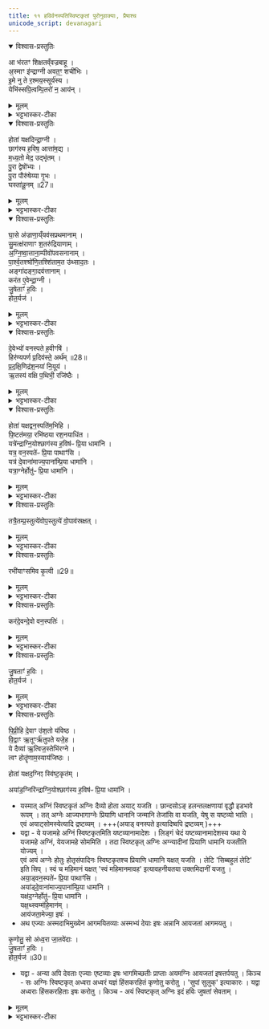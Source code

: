 ```yaml
---
title: ११ हविर्वनस्पतिस्विष्टकृतां पुरोनुवाक्याः, प्रैषाश्च 
unicode_script: devanagari
---
```



<details open><summary>विश्वास-प्रस्तुतिः</summary>

आ भ॑रतꣳ शिक्षतव्ँवज्रबाहू ।   
अ॒स्माꣳ इ॑न्द्राग्नी अवत॒ꣳ॒ शची॑भिः ।  
इ॒मे नु ते र॒श्मय॒स्सूर्य॑स्य ।   
येभि॑स्सपि॒त्वम्पि॒तरो॑ न॒ आय॑न् ।   
</details>

<details><summary>मूलम्</summary>

आ भ॑रतꣳ शिक्षतव्ँवज्रबाहू ।   
अ॒स्माꣳ इ॑न्द्राग्नी अवत॒ꣳ॒ शची॑भिः ।  
इ॒मे नु ते र॒श्मय॒स्सूर्य॑स्य ।   
येभि॑स्सपि॒त्वम्पि॒तरो॑ न॒ आय॑न् ।   
</details>

<details><summary>भट्टभास्कर-टीका</summary>

1हविषः पुरोरुक् - आभरतमिति त्रिष्टुप् ॥ हे इन्द्राग्नी! वज्रबाहू! सायुधपाणी! आभरतं सामर्थ्याद्धनमाहरतं आहृत्य तत् शिक्षतं संस्कुरुतं, अतः तत्प्रदानेन अस्मानवतं रक्षतम् । शचीभिः कर्मभिः यैः विश्वं रक्षतः । किञ्च - ये च इमे ते जगत्प्रसिद्धाः रक्षकत्वेन सर्वस्य रश्मयः येभिः यैः सपित्वं समवेतत्वं एकत्वम् । षच समवाये, 'इन् सर्वधातुभ्यः' इति इन् । नः अस्माकं पितरः पूर्वपुरुषाः आयन् गताः तैश्च सह अस्मानवतमिति ॥
</details>

<details open><summary>विश्वास-प्रस्तुतिः</summary>

होता॑ यक्षदिन्द्रा॒ग्नी ।   
छाग॑स्य ह॒विष॒ आत्ता॑म॒द्य ।   
म॒ध्य॒तो मेद॒ उद्भृ॑तम् ।   
पु॒रा द्वेषो॑भ्यः ।   
पु॒रा पौरु॑षेय्या गृ॒भः ।   
घस्ता॑न्नू॒नम् ॥27॥  
</details>

<details><summary>मूलम्</summary>

होता॑ यक्षदिन्द्रा॒ग्नी ।   
छाग॑स्य ह॒विष॒ आत्ता॑म॒द्य ।   
म॒ध्य॒तो मेद॒ उद्भृ॑तम् ।   
पु॒रा द्वेषो॑भ्यः ।   
पु॒रा पौरु॑षेय्या गृ॒भः ।   
घस्ता॑न्नू॒नम् ॥27॥  
</details>

<details><summary>भट्टभास्कर-टीका</summary>

2होता यक्षदित्यादि ॥ होता दैव्यो यजत्विति । इन्द्राग्नी तौ चेज्यमानौ छागस्य हविषः हविर्भूतस्य मध्यतः उद्भृतं उद्धृतं मेदःप्रभृति सारभूतं आत्तां भुञ्जाताम् । अत्तेः छान्दसो लुङ् । अद्य अस्मिन्नहनि । पुरा द्वेषोभ्यो द्वेष्याणि रक्षःप्रभृतीनि यावन्नोपघ्नन्ति तावदात्ताम् । पुरा च पौरुषेय्याः पुरुषैः कृतायाः । 'पुरुषात् ढक् विकारे' इति ढञ् । गृभः ग्रहणात् पूरुषार्थात् ग्रहेः संपदादित्वात् किम् । घस्तां नूनं शोभनं भुञ्जातां, अस्मिन्काले नूनं शोभनमेव भोजनमिति दर्शयति । 'बहुलं छन्दसि' इत्यदेः घस्लादेशः ॥
</details>

<details open><summary>विश्वास-प्रस्तुतिः</summary>

घा॒से अ॑ज्राणा॒य्ँयव॑सप्रथमानाम् ।   
सु॒मत्क्ष॑राणाꣳ श॒तरु॑द्रियाणाम् ।   
अ॒ग्नि॒ष्वा॒त्ताना॒म्पीवो॑पवसनानाम् ।   
पा॒र्श्व॒तश्श्रो॑णि॒तश्शि॑ताम॒त उ॑थ्साद॒तः ।   
अङ्गा॑दङ्गा॒दव॑त्तानाम् ।   
कर॑त ए॒वेन्द्रा॒ग्नी ।   
जु॒षेताꣳ॑ ह॒विः ।   
होत॒र्यज॑ ।   
</details>

<details><summary>मूलम्</summary>

घा॒से अ॑ज्राणा॒य्ँयव॑सप्रथमानाम् ।   
सु॒मत्क्ष॑राणाꣳ श॒तरु॑द्रियाणाम् ।   
अ॒ग्नि॒ष्वा॒त्ताना॒म्पीवो॑पवसनानाम् ।   
पा॒र्श्व॒तश्श्रो॑णि॒तश्शि॑ताम॒त उ॑थ्साद॒तः ।   
अङ्गा॑दङ्गा॒दव॑त्तानाम् ।   
कर॑त ए॒वेन्द्रा॒ग्नी ।   
जु॒षेताꣳ॑ ह॒विः ।   
होत॒र्यज॑ ।   
</details>

<details><summary>भट्टभास्कर-टीका</summary>

3इदानीमवदानानि वर्ण्यन्ते - घासे अज्राणामिति ॥ अदन्ति अस्मिन् हवींषि देवा इति घासो यागः । 'घञपोश्च' इति घस्लादेशः, निमित्तात्सप्तमी । यागनिमित्तमेव अज्राणां अजनीयानां गन्तव्यानां, यद्वा - करणे घञ्, घसि आस्ये अजनीयानां क्षेप्याणां सुसंस्कृतानामिति यावत् । यवसप्रथमानां अन्नानां मध्ये श्रेष्ठानां, आद्युदात्तत्वं छान्दसम् । सुमत्क्षराणां सुष्ठु मादयति येषां क्षरणं मुखादुदरप्रवेशः तादृशानां शतरुद्रियाणां शतं रुद्रा देवता येषां अनुष्ठातृभूताः तादृशाः प्राणा वा । 'शतरुद्राद्घ च' इति घः, छान्दसं पूर्वपदप्रकृतिस्वरत्वम् । यद्वा - शतं रुद्रियाणि रुद्रार्हाणि कर्माणि येषु तादृशानां, अग्निष्वात्तानां अग्निना वैश्वानरेण जाठरेण वैतानेन वा आस्वादितानाम् । प्रवृद्धादित्वादुत्तरपदान्तोदात्तत्वम् । पीवोपवसनानां पीवास्थूलत्वक् उपवसनं आच्छादनस्थानीयं येषां तादृशानां पार्श्वादिम्यः प्रथममवर्तानां ततः अङ्गादङ्गादवत्तानां सर्वस्मादङ्गादवत्तानां 'अपादाने चाहीयरुहोः' इति तसिः । पशूनां समूहः पार्श्वं 'पर्श्वा णस्वक्तव्यः' इति णस् । श्रेणी प्रसिद्धे । शितामः दोर्यकृद्वा । उत्सादः गुदकाण्डं भेदप्रदेशो वा एवमेतेषां एवंगुणानां इन्द्राग्नी एव करतः कुरुतः । कर्मणः संप्रदानत्वात् चतुर्थ्यर्थे षष्ठी । करोतेः व्यत्ययेन शप् । यस्मात् तौ एतान्युत्पादितवन्तौ तस्मादिमौ देवौ इदं हविः जुषेतां सेवेतां सेवित्वा वा प्रियेतां तदर्थं हे मनुष्य! होतः! त्वमपि यज ॥
</details>

<details open><summary>विश्वास-प्रस्तुतिः</summary>

दे॒वेभ्यो॑ वनस्पते ह॒वीꣳषि॑ ।   
हिर॑ण्यपर्ण प्र॒दिव॑स्ते॒ अर्थ॑म् ॥28॥  
प्र॒द॒क्षि॒णिद्र॑श॒नया॑ नि॒यूय॑ ।   
ऋ॒तस्य॑ वक्षि प॒थिभी॒ रजि॑ष्ठैः ।   
</details>

<details><summary>मूलम्</summary>

दे॒वेभ्यो॑ वनस्पते ह॒वीꣳषि॑ ।   
हिर॑ण्यपर्ण प्र॒दिव॑स्ते॒ अर्थ॑म् ॥28॥  
प्र॒द॒क्षि॒णिद्र॑श॒नया॑ नि॒यूय॑ ।   
ऋ॒तस्य॑ वक्षि प॒थिभी॒ रजि॑ष्ठैः ।   
</details>

<details><summary>भट्टभास्कर-टीका</summary>

4वनस्पतेः पुरोरुक् - देवेभ्यो वनस्पते इति त्रिष्टुप् ॥ अग्न्यभेदेन यूपस्स्तूयते । हे वनस्पते! यूपात्मन्नग्रे! हिरण्यपर्ण! हितरमणीयपतन! हिरण्यवर्णज्वाल! वा देवेभ्यो हवींषि वक्षि वह । लेटि शपो लुक् । कीदृशानि? ते तव अर्थं प्रयोजनं प्रयोजनभूतानि प्रदिवः पुराणं यथापूर्वमिति यावत् । कीदृशो भूत्वेति चेत्? प्रदक्षिणित् प्रदक्षिणमीयते वेष्ट्यत इति प्रदक्षिणित्, छान्दसं ह्नस्वत्वम् । रशनया नियूय निबद्ध्यात्मानं, यथा नहनकाले शैथिल्यं स्यात्, यौतेर्ल्यपि छान्दसं दीर्घत्वम् । ऋतस्य यज्ञस्य संबन्धीनि हवींषि वह पथिभिः मार्गैः रजिष्ठैः ऋजुतमैः । ऋजुशब्दादिष्ठनि, 'विभाषर्जोश्छन्दसि' इति टिलोपः॥
</details>

<details open><summary>विश्वास-प्रस्तुतिः</summary>

होता॑ यक्षद्वन॒स्पति॑म॒भिहि ।   
पि॒ष्टत॑मया॒ रभि॑ष्ठया रश॒नयाधि॑त ।   
यत्रे॑न्द्राग्नि॒योश्छाग॑स्य ह॒विष॑ᳶ प्रि॒या धामा॑नि ।   
यत्र॒ वन॒स्पते॑ᳶ प्रि॒या पाथाꣳ॑सि ।   
यत्र॑ दे॒वाना॑माज्य॒पाना॑म्प्रि॒या धामा॑नि ।   
यत्रा॒ग्नेर्होतु॑ᳶ प्रि॒या धामा॑नि ।   
</details>

<details><summary>मूलम्</summary>

होता॑ यक्षद्वन॒स्पति॑म॒भिहि ।   
पि॒ष्टत॑मया॒ रभि॑ष्ठया रश॒नयाधि॑त ।   
यत्रे॑न्द्राग्नि॒योश्छाग॑स्य ह॒विष॑ᳶ प्रि॒या धामा॑नि ।   
यत्र॒ वन॒स्पते॑ᳶ प्रि॒या पाथाꣳ॑सि ।   
यत्र॑ दे॒वाना॑माज्य॒पाना॑म्प्रि॒या धामा॑नि ।   
यत्रा॒ग्नेर्होतु॑ᳶ प्रि॒या धामा॑नि ।   
</details>

<details><summary>भट्टभास्कर-टीका</summary>

5होता यक्षदित्यादि ॥ होता दैव्यः यजतु वनस्पतिम् । स चैतं पशुं इन्द्राग्न्यादिसकाशं प्रापयतु इति वक्ष्यति । तत्रास्य को विशेष इत्याह - हि यस्मात् पिष्टतमया श्लक्ष्णतमया रभिष्ठया रभस्वत्तमया स्वकार्ये शीघ्रप्रवृत्तया । पूर्ववन्मतुब्लोपटिलोपौ । आरब्धतमया वा सद्यस्स्वकार्यम् । 'तुश्छन्दसि' इतीष्ठनि 'तुरिष्ठेमेयस्सु' इति लोपः । ईदृश्या रशनया वनस्पतिः आत्मानं अभ्याधित अबध्नात्, यथोक्तं 'रशनया नियूय' इति, अभिधानं बन्धनं, लुङि 'स्थाघ्वोरिच्च' इतीत्वे 'ह्रस्वादङ्गात्' इति सिचो लुक् । तस्मात् तादृशः अयं यूपः एतं पशुं तत्रोपावस्रक्षत् तस्मिन् स्थाने उपावसृजतु उपसंप्रापयतु । लेटि सिपि अमागमः । कुत्र? यत्र इन्द्राग्नियोः संबन्धिनः छागस्य हविषः प्रिया धामानि स्थानानि यत्र निहितानि इन्द्राग्न्योः प्रीतये भवन्ति, यत्र च वनस्पतेः यूपस्य प्रियाणि पाथांसि अन्नानि यत्र निहितानि वानस्पत्यात्माग्नेः प्रीतये भवन्ति । यत्र च देवांनां आज्यपानां प्रयाजदेवतानां प्रियाणि धामानि, यत्र चाग्नेः होतुः स्विष्टकृतः प्रियाणि धामानि तत्रैतं पशुं उपावस्त्रक्षत्, किं कृत्वा? प्रस्तुत्येव यथा राज्ञे प्रथमं निवेद्यते तथा प्रथममेव प्रस्तुत्य श्रावयित्वा, अवधारणे निपातः ।   
</details>

<details open><summary>विश्वास-प्रस्तुतिः</summary>

तत्रै॒तम्प्र॒स्तुत्ये॑वोप॒स्तुत्ये॑ वो॒पाव॑स्रक्षत् ।   
</details>

<details><summary>मूलम्</summary>

तत्रै॒तम्प्र॒स्तुत्ये॑वोप॒स्तुत्ये॑ वो॒पाव॑स्रक्षत् ।   
</details>

<details><summary>भट्टभास्कर-टीका</summary>

किञ्च - उपस्तुत्येव सन्निधावेव प्रशस्य उपावसृजतु ।   
</details>

<details open><summary>विश्वास-प्रस्तुतिः</summary>

रभी॑याꣳसमिव कृ॒त्वी ॥29॥  
</details>

<details><summary>मूलम्</summary>

रभी॑याꣳसमिव कृ॒त्वी ॥29॥  
</details>

<details><summary>भट्टभास्कर-टीका</summary>

एवं कृते कीदृशः कृतो भवतीत्याह - रभीयांस देवानां प्रीत्युत्पादने रभसवत्तरं आरब्धतरं वा एवं कृत्वी कृत्वेव उपावसृजतु ।   
</details>

<details open><summary>विश्वास-प्रस्तुतिः</summary>

कर॑दे॒वन्दे॒वो वन॒स्पतिः॑ ।  
</details>

<details><summary>मूलम्</summary>

कर॑दे॒वन्दे॒वो वन॒स्पतिः॑ ।  
</details>

<details><summary>भट्टभास्कर-टीका</summary>

आदरार्थं पुनश्च संग्रहेणाह - करत् कुर्यात् एवं उक्तप्रकारं अवश्यं करोत्येव ।   
</details>

<details open><summary>विश्वास-प्रस्तुतिः</summary>

जु॒षताꣳ॑ ह॒विः ।   
होत॒र्यज॑ ।   
</details>

<details><summary>मूलम्</summary>

जु॒षताꣳ॑ ह॒विः ।   
होत॒र्यज॑ ।   
</details>

<details><summary>भट्टभास्कर-टीका</summary>

अयं देवः देवनशीलः वनस्पतिः जुषतां सेवतां चेदं हविः, हे होतः! मानुष! त्वमपि यज ॥
</details>

<details open><summary>विश्वास-प्रस्तुतिः</summary>

पि॒प्री॒हि दे॒वाꣳ उ॑श॒तो य॑विष्ठ ।   
वि॒द्वाꣳ ऋ॒तूꣳर्ऋ॑तुपते यजे॒ह ।   
ये दैव्या॑ ऋ॒त्विज॒स्तेभि॑रग्ने ।   
त्वꣳ होतॄ॑णाम॒स्याय॑जिष्ठः ।   

होता॑ यक्षद॒ग्निꣵ स्वि॑ष्ट॒कृत॑म् ।   

अया॑ड॒ग्निरि॑न्द्राग्नि॒योश्छाग॑स्य ह॒विष॑ᳶ प्रि॒या धामा॑नि ।   

-  यस्मात् अग्निं स्विष्टकृतं अग्निः दैव्यो होता अयाट् यजति । छान्दसोऽङ् हलन्तलक्षणायां वृद्धौ इडभावे रूपम् । तत् अग्नेः आज्यभागाग्नेः प्रियाणि धानानि जन्मानि तेजांसि वा यजति, येषु स यष्टव्यो भाति । एवं अयाट्सोमस्येत्यादि द्रष्टव्यम् ।  +++(अयाड् वनस्पते इत्यादिष्वपि द्रष्टव्यम् )+++
-  यद्वा - ये यजामहे अग्निं स्विष्टकृतमिति यष्टव्यानामादेशः । लिङ्गं चेदं यष्टव्यानामादेशस्य यथा ये यजामहे अग्निं, येयजामहे सोममिति । तदा स्विष्टकृत् अग्निः अग्न्यादीनां प्रियाणि धामानि यजतीति योज्यम् ।   
एवं अयं अग्नेः होतुः होतृसंपादिनः स्विष्टकृतश्च प्रियाणि धामानि यक्षत् यजति । लेटि 'सिब्बहुलं लेटि' इति सिप् । स्वं च महिमानं यक्षत् 'स्वं महिमानमावह' इत्यावहनीयतया उक्तमिदानीं यजतु ।   
अया॒ड्वन॒स्पते॑ᳶ प्रि॒या पाथाꣳ॑सि ।   
अया॑ड्दे॒वाना॑माज्य॒पाना॑म्प्रि॒या धामा॑नि ।   
यक्ष॑द॒ग्नेर्होतु॑ᳶ प्रि॒या धामा॑नि ।   
यक्ष॒थ्स्वम्म॑हि॒मान॑म् ।   
आय॑जता॒मेज्या॒ इषः॑ ।   
- अथ एज्याः अस्मदाभिमुख्येन आगमयितव्याः अस्मभ्यं देयाः इषः अन्नानि आयजतां आगमयतु ।   

कृ॒णोतु॒ सो अ॑ध्व॒रा जा॒तवे॑दाः ।   
जु॒षताꣳ॑ ह॒विः ।   
होत॒र्यज॑ ॥30॥  

- यद्वा - अन्या अपि देवताः एज्याः एष्टव्याः इषः भागमिच्छतीः प्राप्ताः अयमग्निः आयजतां इषत्तर्पयतु । किञ्च - सः अग्निः स्विष्टकृत् अध्वरा अध्वरं यज्ञं हिंसकरहितं कृणोतु करोतु । 'सुपां सुलुक्' इत्याकारः । यद्वा अध्वराः हिंसकरहिताः इषः करोतु । किञ्च - अयं स्विष्टकृत् अग्निः इदं हविः जुषतां सेवताम् ।   
</details>

<details><summary>मूलम्</summary>

पि॒प्री॒हि दे॒वाꣳ उ॑श॒तो य॑विष्ठ ।   
वि॒द्वाꣳ ऋ॒तूꣳर्ऋ॑तुपते यजे॒ह ।   
ये दैव्या॑ ऋ॒त्विज॒स्तेभि॑रग्ने ।   
त्वꣳ होतॄ॑णाम॒स्याय॑जिष्ठः ।   

होता॑ यक्षद॒ग्निꣵ स्वि॑ष्ट॒कृत॑म् ।   

अया॑ड॒ग्निरि॑न्द्राग्नि॒योश्छाग॑स्य ह॒विष॑ᳶ प्रि॒या धामा॑नि ।   

-  यस्मात् अग्निं स्विष्टकृतं अग्निः दैव्यो होता अयाट् यजति । छान्दसोऽङ् हलन्तलक्षणायां वृद्धौ इडभावे रूपम् । तत् अग्नेः आज्यभागाग्नेः प्रियाणि धानानि जन्मानि तेजांसि वा यजति, येषु स यष्टव्यो भाति । एवं अयाट्सोमस्येत्यादि द्रष्टव्यम् ।  +++(अयाड् वनस्पते इत्यादिष्वपि द्रष्टव्यम् )+++
-  यद्वा - ये यजामहे अग्निं स्विष्टकृतमिति यष्टव्यानामादेशः । लिङ्गं चेदं यष्टव्यानामादेशस्य यथा ये यजामहे अग्निं, येयजामहे सोममिति । तदा स्विष्टकृत् अग्निः अग्न्यादीनां प्रियाणि धामानि यजतीति योज्यम् ।   
एवं अयं अग्नेः होतुः होतृसंपादिनः स्विष्टकृतश्च प्रियाणि धामानि यक्षत् यजति । लेटि 'सिब्बहुलं लेटि' इति सिप् । स्वं च महिमानं यक्षत् 'स्वं महिमानमावह' इत्यावहनीयतया उक्तमिदानीं यजतु ।   
अया॒ड्वन॒स्पते॑ᳶ प्रि॒या पाथाꣳ॑सि ।   
अया॑ड्दे॒वाना॑माज्य॒पाना॑म्प्रि॒या धामा॑नि ।   
यक्ष॑द॒ग्नेर्होतु॑ᳶ प्रि॒या धामा॑नि ।   
यक्ष॒थ्स्वम्म॑हि॒मान॑म् ।   
आय॑जता॒मेज्या॒ इषः॑ ।   
- अथ एज्याः अस्मदाभिमुख्येन आगमयितव्याः अस्मभ्यं देयाः इषः अन्नानि आयजतां आगमयतु ।   

कृ॒णोतु॒ सो अ॑ध्व॒रा जा॒तवे॑दाः ।   
जु॒षताꣳ॑ ह॒विः ।   
होत॒र्यज॑ ॥30॥  

- यद्वा - अन्या अपि देवताः एज्याः एष्टव्याः इषः भागमिच्छतीः प्राप्ताः अयमग्निः आयजतां इषत्तर्पयतु । किञ्च - सः अग्निः स्विष्टकृत् अध्वरा अध्वरं यज्ञं हिंसकरहितं कृणोतु करोतु । 'सुपां सुलुक्' इत्याकारः । यद्वा अध्वराः हिंसकरहिताः इषः करोतु । किञ्च - अयं स्विष्टकृत् अग्निः इदं हविः जुषतां सेवताम् ।   
</details>

<details><summary>भट्टभास्कर-टीका</summary>

6स्विष्टत्कृतः पुरोनुवाक्या - पिप्रीहीति त्रिष्टुप् ॥ व्याख्याता ।   

- पि॒प्री॒हि दे॒वाꣳ उ॑श॒तो य॑विष्ठ वि॒द्वाꣳ ऋ॒तूꣳर्ऋ॑तुपते यजे॒ह ।  
ये दैव्या॑ ऋ॒त्विज॒स्तेभि॑रग्ने॒ त्वꣳ होतॄ॑णाम॒स्याय॑जिष्ठः ।  

  - टीका  अथ तत्रैव स्विष्टकृतः पुरोनुवाक्यामाह— पिप्रीहि देवानिति ।   हे यविष्ठ युवतमाग्न उशतः कामयमानान्दवोन्पिप्रीह्यतिशयेन प्रीणय ।   हे स्त्रतुपते सूर्यात्मना कालपरिपालक त्वमृतून्कालविशेषा  २०३७ न्विद्वाञ्जानन्वर्तसे ।   तस्मादिहोचिते काले यज ।   देवेषु भवा ये दैव्या ऋत्विजः सन्ति ‘अग्निर्होता ।   अश्विनाऽध्वर्यू ।   त्वष्टाऽग्नीत्” इत्यादिनाऽऽम्रातास्तेमिर्स्तेदवैः सह त्वमस्य यजमानस्य संबन्धिनां होतॄणामृत्विजां मध्य आयजिष्ठः सर्वतो यष्टृतमोऽसि ।   

 अयाडग्निरिन्द्राग्नियोरित्यादि च इष्टिहोत्रे व्याख्यातम् ।   
 इन्द्राग्न्योश्छागस्येति विशेषः होतर्यजेत्युपरम्यते ॥

इति तैत्तिरीये ब्राह्मणे तृतीये षष्ठे एकादशोऽनुवाकः ॥  

</details>

